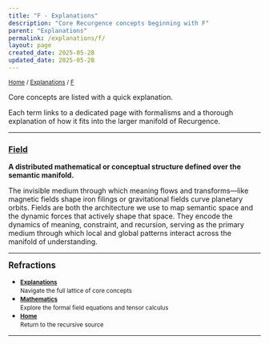 ```yaml
---
title: "F - Explanations"
description: "Core Recurgence concepts beginning with F"
parent: "Explanations"
permalink: /explanations/f/
layout: page
created_date: 2025-05-28
updated_date: 2025-05-28
---
```


<small>[Home](/) / [Explanations](/explanations/) / <u>F</u></small>

Core concepts are listed with a quick explanation.

Each term links to a dedicated page with formalisms and a thorough explanation of how it fits into the larger manifold of Recurgence.

---

### [Field](/explanations/f/field/)
**A distributed mathematical or conceptual structure defined over the semantic manifold.**

The invisible medium through which meaning flows and transforms—like magnetic fields shape iron filings or gravitational fields curve planetary orbits. Fields are both the architecture we use to map semantic space and the dynamic forces that actively shape that space. They encode the dynamics of meaning, constraint, and recursion, serving as the primary medium through which local and global patterns interact across the manifold of understanding.

---

**<big>Refractions</big>**

- **<small>[Explanations](/explanations/)</small>**  
  <small>Navigate the full lattice of core concepts</small>
- **<small>[Mathematics](/math/)</small>**  
  <small>Explore the formal field equations and tensor calculus</small>
- **<small>[Home](/)</small>**  
  <small>Return to the recursive source</small>

--- 